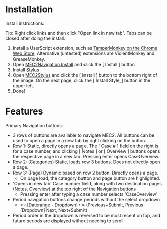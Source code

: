 # Installation
Install instructions:

Tip: Right click links and then click "Open link in new tab". Tabs can be closed after doing the install.
1. Install a UserScript extension, such as [TamperMonkey on the Chrome Web Store](https://chromewebstore.google.com/detail/tampermonkey/dhdgffkkebhmkfjojejmpbldmpobfkfo). Alternative (untested) extensions are ViolentMonkey and GreaseMonkey.
2. Open [MEC2Navigation Install](https://github.com/MECH2-at-Github/MEC2Navigation-PROD/raw/main/MEC2Navigation.user.js) and click the [ Install ] button
3. Install [Stylus](https://chromewebstore.google.com/detail/stylus/clngdbkpkpeebahjckkjfobafhncgmne)
4. Open [MEC2Stylus](https://userstyles.world/style/13359/mec2stylus) and click the [ Install ] button to the bottom right of the image. On the next page, click the [ Install Style_] button in the upper left.
4. Done!

# Features
Primary Navigation buttons:
  * 3 rows of buttons are available to navigate MEC2. All buttons can be used to open a page in a new tab by right clicking on the button.
  * Row 1: Static, directly opens a page. The [ Case # ] field on the right is for a case number, and clicking [ Notes ] or [ Overview ] buttons opens the respective page in a new tab. Pressing enter opens CaseOverview.
  * Row 2: (Categories) Static, loads row 3 buttons. Does not directly open a page.
  * Row 3: (Page) Dynamic based on row 2 button. Directly opens a page.
	  * On page load, the category button and page button are highlighted.
* 'Opens in new tab' Case number field, along with two destination pages (Notes, Overview) at the top right of the Navigation buttons
  * Pressing enter after typing a case number selects 'CaseOverview'
* Period navigation buttons change periods without the select dropdown
  * « ‹ [Daterange - Dropdown] › »   (Previous+Submit, Previous [Dropdown] Next, Next+Submit)
* Period order in the dropdown is reversed to be most recent on top, and future periods are displayed without needing to scroll
